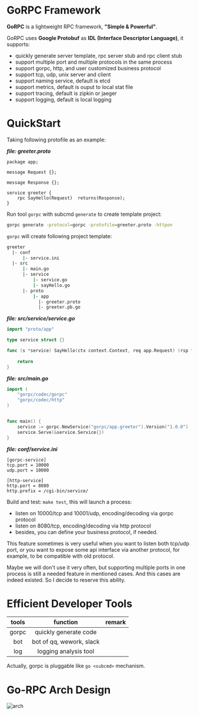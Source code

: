 # GoRPC Framework

**GoRPC** is a lightweight RPC framework, **"Simple & Powerful"**. 

GoRPC uses **Google Protobuf** as **IDL (Interface Descriptor Language)**, it supports:

- quickly generate server template, rpc server stub and rpc client stub
- support multiple port and multiple protocols in the same process
- support gorpc, http, and user customized business protocol
- support tcp, udp, unix server and client
- support naming service, default is etcd
- support metrics, default is ouput to local stat file
- support tracing, default is zipkin or jaeger
- support logging, default is local logging

# QuickStart

Taking following protofile as an example:

***file: greeter.proto***

```
package app;
    
message Request {};
  
message Response {};
  
service greeter {
    rpc SayHello(Request)  returns(Response);
}
```
 
Run tool `gorpc` with subcmd `generate` to create template project:

```bash
gorpc generate -protocol=gorpc -protofile=greeter.proto -httpon
```
    
`gorpc` will create following project template:
    
```bash
greeter
  |- conf
      |- service.ini
  |- src
      |- main.go
      |- service
          |- service.go
          |- sayHello.go
      |- proto
          |- app
            |- greeter.proto
            |- greeter.pb.go
```

***file: src/service/service.go***

```go
import "proto/app"

type service struct {}

func (s *service) SayHello(ctx context.Context, req app.Request) (rsp *app.Response, err error) {
	
	return
}
```

***file: src/main.go***

```go
import (
	"gorpc/codec/gorpc"
	"gorpc/codec/http"
)


func main() {
    service := gorpc.NewService("gorpc/app.greeter").Version("1.0.0")
    service.Serve(&service.Service{})
}
```

***file: conf/service.ini***

```
[gorpc-service]
tcp.port = 10000
udp.port = 10000

[http-service]
http.port = 8080
http.prefix = /cgi-bin/service/
```

Build and test: `make test`, this will launch a process:
- listen on 10000/tcp and 10001/udp, encoding/decoding via gorpc protocol
- listen on 8080/tcp, encoding/decoding via http protocol
- besides, you can define your business protocol, if needed.

This feature sometimes is very useful when you want to listen both tcp/udp port, 
or you want to expose some api interface via another protocol, for example, 
to be compatible with old protocol.

Maybe we will don't use it very often, but supporting multiple ports in one process 
is still a needed feature in mentioned cases. And this cases are indeed existed. So
I decide to reserve this ability.

# Efficient Developer Tools
| tools | function | remark |
|:-----:|:--------:|:------:|
|gorpc|quickly generate code ||
|bot|bot of qq, wework, slack||
|log|logging analysis tool||

Actually, gorpc is pluggable like `go <subcmd>` mechanism.

# Go-RPC Arch Design

![arch](https://github.com/hitzhangjie/gorpc/blob/master/docs/arch.png)

